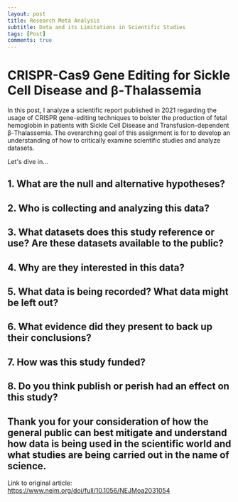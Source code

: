 ```yaml
---
layout: post
title: Research Meta Analysis
subtitle: Data and its Limitations in Scientific Studies
tags: [Post] 
comments: true
---
```


# CRISPR-Cas9 Gene Editing for Sickle Cell Disease and β-Thalassemia

In this post, I analyze a scientific report published in 2021 regarding the usage of CRISPR gene-editing techniques to bolster the production of fetal hemoglobin in patients with Sickle Cell Disease and Transfusion-dependent β-Thalassemia. The overarching goal of this assignment is for to develop an understanding of how to critically examine scientific studies and analyze datasets.

Let's dive in... 

## 1. What are the null and alternative hypotheses?



## 2. Who is collecting and analyzing this data?



## 3. What datasets does this study reference or use? Are these datasets available to the public?



## 4. Why are they interested in this data?




## 5. What data is being recorded? What data might be left out?



## 6. What evidence did they present to back up their conclusions?



## 7. How was this study funded?



## 8. Do you think publish or perish had an effect on this study?



## Thank you for your consideration of how the general public can best mitigate and understand how data is being used in the scientific world and what studies are being carried out in the name of science. 
Link to original article: https://www.nejm.org/doi/full/10.1056/NEJMoa2031054 
